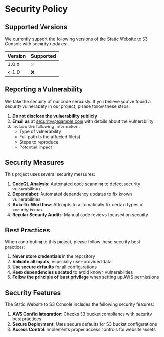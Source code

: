 # Security Policy

## Supported Versions

We currently support the following versions of the Static Website to S3 Console with security updates:

| Version | Supported          |
| ------- | ------------------ |
| 1.0.x   | :white_check_mark: |
| < 1.0   | :x:                |

## Reporting a Vulnerability

We take the security of our code seriously. If you believe you've found a security vulnerability in our project, please follow these steps:

1. **Do not disclose the vulnerability publicly**
2. **Email us** at security@example.com with details about the vulnerability
3. Include the following information:
   - Type of vulnerability
   - Full path to the affected file(s)
   - Steps to reproduce
   - Potential impact

## Security Measures

This project uses several security measures:

1. **CodeQL Analysis**: Automated code scanning to detect security vulnerabilities
2. **Dependabot**: Automated dependency updates to fix known vulnerabilities
3. **Auto-fix Workflow**: Attempts to automatically fix certain types of security issues
4. **Regular Security Audits**: Manual code reviews focused on security

## Best Practices

When contributing to this project, please follow these security best practices:

1. **Never store credentials** in the repository
2. **Validate all inputs**, especially user-provided data
3. **Use secure defaults** for all configurations
4. **Keep dependencies updated** to avoid known vulnerabilities
5. **Follow the principle of least privilege** when setting up AWS permissions

## Security Features

The Static Website to S3 Console includes the following security features:

1. **AWS Config Integration**: Checks S3 bucket compliance with security best practices
2. **Secure Deployment**: Uses secure defaults for S3 bucket configurations
3. **Access Control**: Implements proper access controls for website assets
